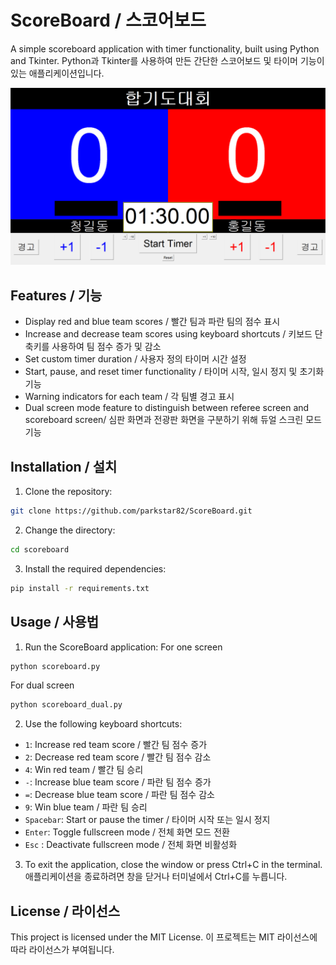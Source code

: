 # ScoreBoard / 스코어보드

A simple scoreboard application with timer functionality, built using Python and Tkinter.
Python과 Tkinter를 사용하여 만든 간단한 스코어보드 및 타이머 기능이 있는 애플리케이션입니다.

![스크린샷](/images/scoreboard_screenshot.png)

## Features / 기능

- Display red and blue team scores / 빨간 팀과 파란 팀의 점수 표시
- Increase and decrease team scores using keyboard shortcuts / 키보드 단축키를 사용하여 팀 점수 증가 및 감소
- Set custom timer duration / 사용자 정의 타이머 시간 설정
- Start, pause, and reset timer functionality / 타이머 시작, 일시 정지 및 초기화 기능
- Warning indicators for each team / 각 팀별 경고 표시
- Dual screen mode feature to distinguish between referee screen and scoreboard screen/ 심판 화면과 전광판 화면을 구분하기 위해 듀얼 스크린 모드 기능

## Installation / 설치

1. Clone the repository:

```bash
git clone https://github.com/parkstar82/ScoreBoard.git
```

2. Change the directory:
```bash
cd scoreboard
```
3. Install the required dependencies:
```bash
pip install -r requirements.txt
```

## Usage / 사용법
1. Run the ScoreBoard application:
For one screen
```bash
python scoreboard.py
```

For dual screen
```bash
python scoreboard_dual.py
```

2. Use the following keyboard shortcuts:
- `1`: Increase red team score / 빨간 팀 점수 증가
- `2`: Decrease red team score / 빨간 팀 점수 감소
- `4`: Win red team / 빨간 팀 승리
- `-`: Increase blue team score / 파란 팀 점수 증가
- `=`: Decrease blue team score / 파란 팀 점수 감소
- `9`: Win blue team / 파란 팀 승리
- `Spacebar`: Start or pause the timer / 타이머 시작 또는 일시 정지
- `Enter`: Toggle fullscreen mode / 전체 화면 모드 전환
- `Esc` : Deactivate fullscreen mode / 전체 화면 비활성화

3. To exit the application, close the window or press Ctrl+C in the terminal.
애플리케이션을 종료하려면 창을 닫거나 터미널에서 Ctrl+C를 누릅니다.

## License / 라이선스
This project is licensed under the MIT License.
이 프로젝트는 MIT 라이선스에 따라 라이선스가 부여됩니다.